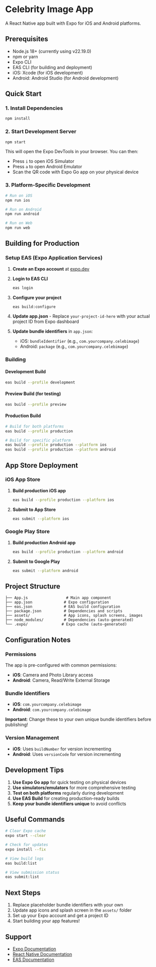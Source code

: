# Celebrity Image App

A React Native app built with Expo for iOS and Android platforms.

## Prerequisites

- Node.js 18+ (currently using v22.19.0)
- npm or yarn
- Expo CLI
- EAS CLI (for building and deployment)
- iOS: Xcode (for iOS development)
- Android: Android Studio (for Android development)

## Quick Start

### 1. Install Dependencies
```bash
npm install
```

### 2. Start Development Server
```bash
npm start
```

This will open the Expo DevTools in your browser. You can then:
- Press `i` to open iOS Simulator
- Press `a` to open Android Emulator
- Scan the QR code with Expo Go app on your physical device

### 3. Platform-Specific Development
```bash
# Run on iOS
npm run ios

# Run on Android
npm run android

# Run on Web
npm run web
```

## Building for Production

### Setup EAS (Expo Application Services)

1. **Create an Expo account** at [expo.dev](https://expo.dev)

2. **Login to EAS CLI**
   ```bash
   eas login
   ```

3. **Configure your project**
   ```bash
   eas build:configure
   ```

4. **Update app.json** - Replace `your-project-id-here` with your actual project ID from Expo dashboard

5. **Update bundle identifiers** in `app.json`:
   - iOS: `bundleIdentifier` (e.g., `com.yourcompany.celebimage`)
   - Android: `package` (e.g., `com.yourcompany.celebimage`)

### Building

#### Development Build
```bash
eas build --profile development
```

#### Preview Build (for testing)
```bash
eas build --profile preview
```

#### Production Build
```bash
# Build for both platforms
eas build --profile production

# Build for specific platform
eas build --profile production --platform ios
eas build --profile production --platform android
```

## App Store Deployment

### iOS App Store

1. **Build production iOS app**
   ```bash
   eas build --profile production --platform ios
   ```

2. **Submit to App Store**
   ```bash
   eas submit --platform ios
   ```

### Google Play Store

1. **Build production Android app**
   ```bash
   eas build --profile production --platform android
   ```

2. **Submit to Google Play**
   ```bash
   eas submit --platform android
   ```

## Project Structure

```
├── App.js                 # Main app component
├── app.json              # Expo configuration
├── eas.json              # EAS build configuration
├── package.json          # Dependencies and scripts
├── assets/               # App icons, splash screens, images
├── node_modules/         # Dependencies (auto-generated)
└── .expo/               # Expo cache (auto-generated)
```

## Configuration Notes

### Permissions
The app is pre-configured with common permissions:
- **iOS**: Camera and Photo Library access
- **Android**: Camera, Read/Write External Storage

### Bundle Identifiers
- **iOS**: `com.yourcompany.celebimage`
- **Android**: `com.yourcompany.celebimage`

**Important**: Change these to your own unique bundle identifiers before publishing!

### Version Management
- **iOS**: Uses `buildNumber` for version incrementing
- **Android**: Uses `versionCode` for version incrementing

## Development Tips

1. **Use Expo Go app** for quick testing on physical devices
2. **Use simulators/emulators** for more comprehensive testing
3. **Test on both platforms** regularly during development
4. **Use EAS Build** for creating production-ready builds
5. **Keep your bundle identifiers unique** to avoid conflicts

## Useful Commands

```bash
# Clear Expo cache
expo start --clear

# Check for updates
expo install --fix

# View build logs
eas build:list

# View submission status
eas submit:list
```

## Next Steps

1. Replace placeholder bundle identifiers with your own
2. Update app icons and splash screen in the `assets/` folder
3. Set up your Expo account and get a project ID
4. Start building your app features!

## Support

- [Expo Documentation](https://docs.expo.dev/)
- [React Native Documentation](https://reactnative.dev/)
- [EAS Documentation](https://docs.expo.dev/eas/) 